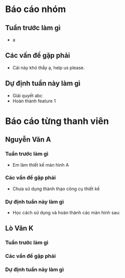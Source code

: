 # Báo cáo nhóm

## Tuần trước làm gì
- a
## Các vấn đề gặp phải
- Cái này khó thầy ạ, help us please.

## Dự định tuần này làm gì
- Giải quyết abc
- Hoàn thành feature 1

# Báo cáo từng thanh viên

## Nguyễn Văn A

### Tuần trước làm gì
- Em làm thiết kế màn hình A
### Các vấn đề gặp phải
- Chưa sử dụng thành thạo công cụ thiết kế

### Dự định tuần này làm gì
- Học cách sử dụng và hoàn thành các màn hình sau:

## Lò Văn K
### Tuần trước làm gì

### Các vấn đề gặp phải

### Dự định tuần này làm gì
